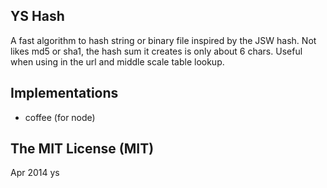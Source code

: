 ## YS Hash

A fast algorithm to hash string or binary file inspired by the JSW hash.
Not likes md5 or sha1, the hash sum it creates is only about 6 chars.
Useful when using in the url and middle scale table lookup.

## Implementations

* coffee (for node)

## The MIT License (MIT)

Apr 2014 ys

